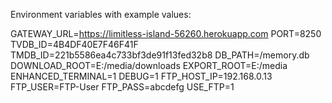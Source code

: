 Environment variables with example values:

GATEWAY_URL=https://limitless-island-56260.herokuapp.com
PORT=8250
TVDB_ID=4B4DF40E7F46F41F
TMDB_ID=221b5586ea4c733bf3de91f13fed32b8
DB_PATH=/memory.db
DOWNLOAD_ROOT=E:/media/downloads
EXPORT_ROOT=E:/media
ENHANCED_TERMINAL=1
DEBUG=1
FTP_HOST_IP=192.168.0.13
FTP_USER=FTP-User
FTP_PASS=abcdefg
USE_FTP=1
